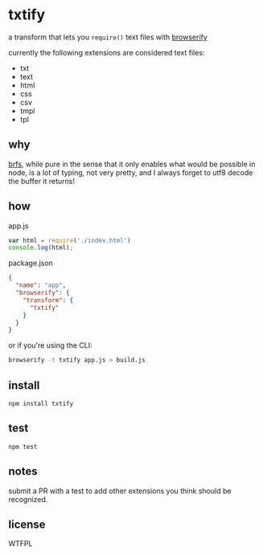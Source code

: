 # txtify
a transform that lets you `require()` text files with [browserify](https://github/substack/node-browserify)

currently the following extensions are considered text files:

* txt
* text
* html
* css
* csv
* tmpl
* tpl

## why
[brfs](https://github/substack/brfs), while pure in the sense that it only enables what would be possible in node, is a lot of typing, not very pretty, and I always forget to utf8 decode the buffer it returns!

## how
app.js
``` javascript
var html = require('./index.html')
console.log(html);
```
package.json
``` json
{
  "name": "app",
  "browserify": {
    "transform": {
      "txtify"
    }
  }
}
```
or if you're using the CLI:
``` bash
browserify -t txtify app.js > build.js
```

## install
`npm install txtify`

## test
`npm test`

## notes
submit a PR with a test to add other extensions you think should be recognized.

## license
WTFPL

